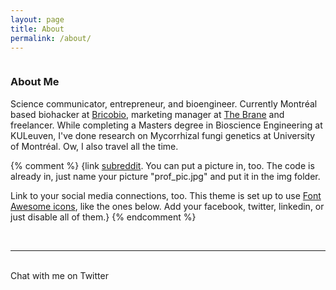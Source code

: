 ```yaml
---
layout: page
title: About
permalink: /about/
---
```


<img class="col one right" src="">

<br/>



<h3>About Me</h3>

Science communicator, entrepreneur, and bioengineer.
Currently Montréal based biohacker at <a href="http://brico.bio" target="blank">Bricobio</a>, marketing manager at <a href="http://www.thebrane.com" target="blank">The Brane</a> and freelancer.
While completing a Masters degree in Bioscience Engineering at KULeuven, I've done research on Mycorrhizal fungi genetics at University of Montréal. Ow, I also travel all the time.

{% comment %}
{link <a href="http://reddit.com" target="blank">subreddit</a>. You can put a picture in, too. The code is already in, just name your picture "prof_pic.jpg" and put it in the img folder.

Link to your social media connections, too. This theme is set up to use <a href="http://fortawesome.github.io/Font-Awesome/" target="blank">Font Awesome icons</a>, like the ones below. Add your facebook, twitter, linkedin, or just disable all of them.}
{% endcomment %}

<br/>
<hr/>
<br/>
<span class="contacticon center">
	<a href="https://twitter.com/kenzasaml" target="_blank"><i class="fa fa-twitter-square"></i></a>
</span>

<div class="col three caption">
	Chat with me on Twitter
</div>
